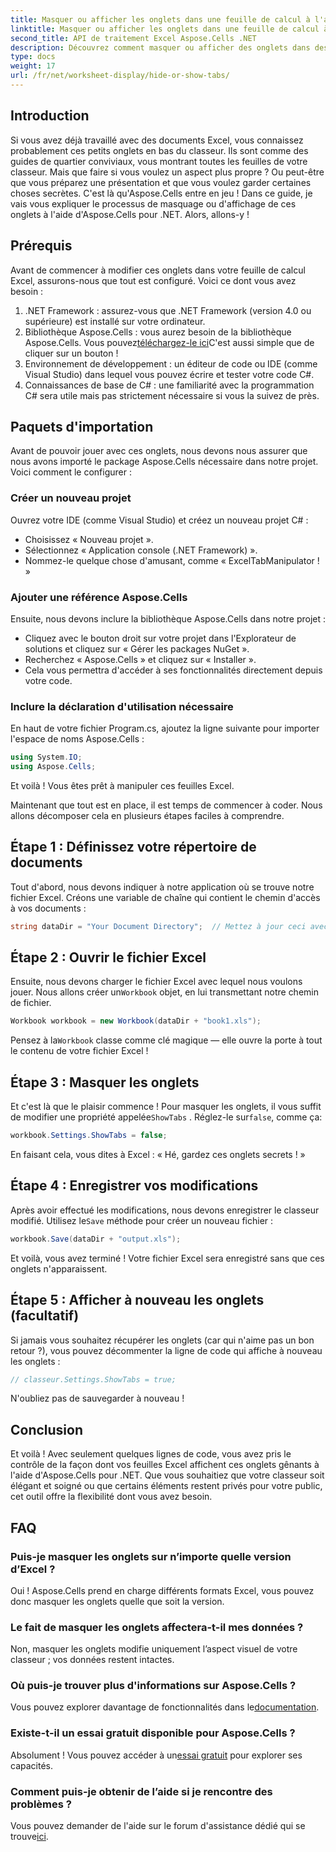 ```yaml
---
title: Masquer ou afficher les onglets dans une feuille de calcul à l'aide d'Aspose.Cells
linktitle: Masquer ou afficher les onglets dans une feuille de calcul à l'aide d'Aspose.Cells
second_title: API de traitement Excel Aspose.Cells .NET
description: Découvrez comment masquer ou afficher des onglets dans des feuilles Excel à l'aide d'Aspose.Cells pour .NET dans ce didacticiel complet, étape par étape.
type: docs
weight: 17
url: /fr/net/worksheet-display/hide-or-show-tabs/
---
```

## Introduction

Si vous avez déjà travaillé avec des documents Excel, vous connaissez probablement ces petits onglets en bas du classeur. Ils sont comme des guides de quartier conviviaux, vous montrant toutes les feuilles de votre classeur. Mais que faire si vous voulez un aspect plus propre ? Ou peut-être que vous préparez une présentation et que vous voulez garder certaines choses secrètes. C'est là qu'Aspose.Cells entre en jeu ! Dans ce guide, je vais vous expliquer le processus de masquage ou d'affichage de ces onglets à l'aide d'Aspose.Cells pour .NET. Alors, allons-y !

## Prérequis

Avant de commencer à modifier ces onglets dans votre feuille de calcul Excel, assurons-nous que tout est configuré. Voici ce dont vous avez besoin :

1. .NET Framework : assurez-vous que .NET Framework (version 4.0 ou supérieure) est installé sur votre ordinateur.
2.  Bibliothèque Aspose.Cells : vous aurez besoin de la bibliothèque Aspose.Cells. Vous pouvez[téléchargez-le ici](https://releases.aspose.com/cells/net/)C'est aussi simple que de cliquer sur un bouton !
3. Environnement de développement : un éditeur de code ou IDE (comme Visual Studio) dans lequel vous pouvez écrire et tester votre code C#.
4. Connaissances de base de C# : une familiarité avec la programmation C# sera utile mais pas strictement nécessaire si vous la suivez de près.

## Paquets d'importation

Avant de pouvoir jouer avec ces onglets, nous devons nous assurer que nous avons importé le package Aspose.Cells nécessaire dans notre projet. Voici comment le configurer :

### Créer un nouveau projet

Ouvrez votre IDE (comme Visual Studio) et créez un nouveau projet C# :

- Choisissez « Nouveau projet ».
- Sélectionnez « Application console (.NET Framework) ». 
- Nommez-le quelque chose d'amusant, comme « ExcelTabManipulator ! »

### Ajouter une référence Aspose.Cells

Ensuite, nous devons inclure la bibliothèque Aspose.Cells dans notre projet :

- Cliquez avec le bouton droit sur votre projet dans l'Explorateur de solutions et cliquez sur « Gérer les packages NuGet ».
- Recherchez « Aspose.Cells » et cliquez sur « Installer ». 
- Cela vous permettra d'accéder à ses fonctionnalités directement depuis votre code.

### Inclure la déclaration d'utilisation nécessaire

En haut de votre fichier Program.cs, ajoutez la ligne suivante pour importer l'espace de noms Aspose.Cells :

```csharp
using System.IO;
using Aspose.Cells;
```

Et voilà ! Vous êtes prêt à manipuler ces feuilles Excel.

Maintenant que tout est en place, il est temps de commencer à coder. Nous allons décomposer cela en plusieurs étapes faciles à comprendre.

## Étape 1 : Définissez votre répertoire de documents

Tout d'abord, nous devons indiquer à notre application où se trouve notre fichier Excel. Créons une variable de chaîne qui contient le chemin d'accès à vos documents :

```csharp
string dataDir = "Your Document Directory";  // Mettez à jour ceci avec votre chemin de répertoire
```

## Étape 2 : Ouvrir le fichier Excel

 Ensuite, nous devons charger le fichier Excel avec lequel nous voulons jouer. Nous allons créer un`Workbook` objet, en lui transmettant notre chemin de fichier.

```csharp
Workbook workbook = new Workbook(dataDir + "book1.xls");
```

 Pensez à la`Workbook` classe comme clé magique — elle ouvre la porte à tout le contenu de votre fichier Excel !

## Étape 3 : Masquer les onglets

 Et c'est là que le plaisir commence ! Pour masquer les onglets, il vous suffit de modifier une propriété appelée`ShowTabs` . Réglez-le sur`false`, comme ça:

```csharp
workbook.Settings.ShowTabs = false;
```

En faisant cela, vous dites à Excel : « Hé, gardez ces onglets secrets ! »

## Étape 4 : Enregistrer vos modifications

 Après avoir effectué les modifications, nous devons enregistrer le classeur modifié. Utilisez le`Save` méthode pour créer un nouveau fichier :

```csharp
workbook.Save(dataDir + "output.xls");
```

Et voilà, vous avez terminé ! Votre fichier Excel sera enregistré sans que ces onglets n'apparaissent.

## Étape 5 : Afficher à nouveau les onglets (facultatif)

Si jamais vous souhaitez récupérer les onglets (car qui n'aime pas un bon retour ?), vous pouvez décommenter la ligne de code qui affiche à nouveau les onglets :

```csharp
// classeur.Settings.ShowTabs = true;
```

N'oubliez pas de sauvegarder à nouveau !

## Conclusion

Et voilà ! Avec seulement quelques lignes de code, vous avez pris le contrôle de la façon dont vos feuilles Excel affichent ces onglets gênants à l'aide d'Aspose.Cells pour .NET. Que vous souhaitiez que votre classeur soit élégant et soigné ou que certains éléments restent privés pour votre public, cet outil offre la flexibilité dont vous avez besoin. 

## FAQ

### Puis-je masquer les onglets sur n’importe quelle version d’Excel ?
Oui ! Aspose.Cells prend en charge différents formats Excel, vous pouvez donc masquer les onglets quelle que soit la version.

### Le fait de masquer les onglets affectera-t-il mes données ?
Non, masquer les onglets modifie uniquement l’aspect visuel de votre classeur ; vos données restent intactes.

### Où puis-je trouver plus d'informations sur Aspose.Cells ?
Vous pouvez explorer davantage de fonctionnalités dans le[documentation](https://reference.aspose.com/cells/net/).

### Existe-t-il un essai gratuit disponible pour Aspose.Cells ?
 Absolument ! Vous pouvez accéder à un[essai gratuit](https://releases.aspose.com/) pour explorer ses capacités.

### Comment puis-je obtenir de l’aide si je rencontre des problèmes ?
 Vous pouvez demander de l'aide sur le forum d'assistance dédié qui se trouve[ici](https://forum.aspose.com/c/cells/9).
